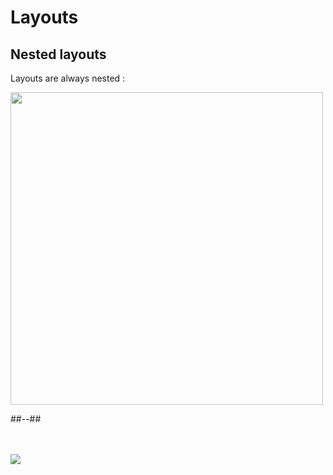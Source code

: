 <!-- .slide: class="two-column with-code" -->

<style>
  .nested-layout-schema-img {
    width: 500px;
    height: auto;
  }
</style>

# Layouts

## Nested layouts

Layouts are always nested :

<img src="./assets/images/02-routing/nested-layout-schema.png" class="nested-layout-schema-img" />

##--##

<br/> <br/>
<img src="./assets/images/02-routing/nested-layout-schema-2.png"  />
